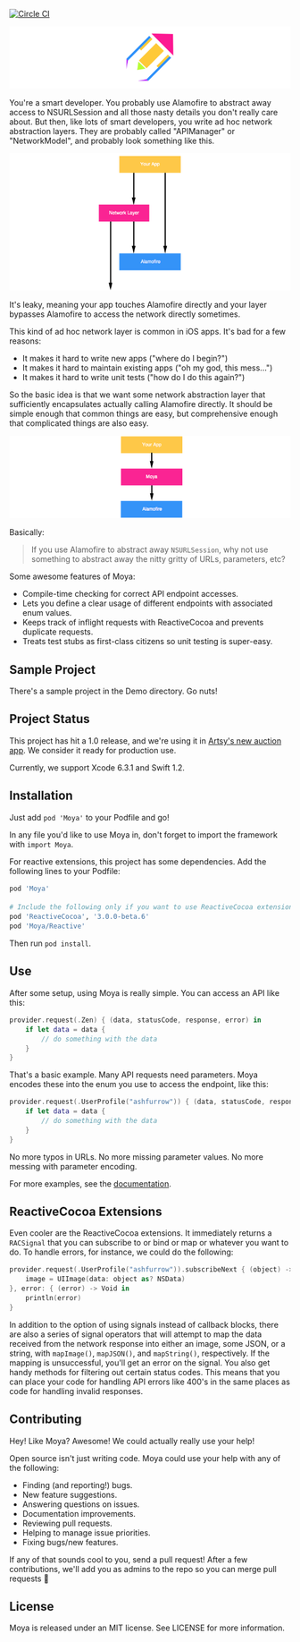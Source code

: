 [![Circle CI](https://circleci.com/gh/ashfurrow/Moya.svg?style=svg)](https://circleci.com/gh/ashfurrow/Moya)

![Moya Logo](web/moya_logo_github.png)

You're a smart developer. You probably use Alamofire to abstract away access to
NSURLSession and all those nasty details you don't really care about. But then,
like lots of smart developers, you write ad hoc network abstraction layers. They
are probably called "APIManager" or "NetworkModel", and probably look something 
like this. 

![Ad hoc network layer](web/bad.png)

It's leaky, meaning your app touches Alamofire directly and your layer bypasses
Alamofire to access the network directly sometimes. 

This kind of ad hoc network layer is common in iOS apps. It's bad for a few reasons:

- It makes it hard to write new apps ("where do I begin?")
- It makes it hard to maintain existing apps ("oh my god, this mess...")
- It makes it hard to write unit tests ("how do I do this again?")

So the basic idea is that we want some network abstraction layer that sufficiently
encapsulates actually calling Alamofire directly. It should be simple enough that
common things are easy, but comprehensive enough that complicated things are also
easy.

![Moya diagram](web/good.png)

Basically:

> If you use Alamofire to abstract away `NSURLSession`, why not use something
to abstract away the nitty gritty of URLs, parameters, etc?

Some awesome features of Moya:

- Compile-time checking for correct API endpoint accesses.
- Lets you define a clear usage of different endpoints with associated enum values.
- Keeps track of inflight requests with ReactiveCocoa and prevents duplicate requests.
- Treats test stubs as first-class citizens so unit testing is super-easy.

Sample Project
--------------

There's a sample project in the Demo directory. Go nuts!

Project Status
--------------

This project has hit a 1.0 release, and we're using it in [Artsy's
new auction app](https://github.com/Artsy/eidolon). We consider it
ready for production use. 

Currently, we support Xcode 6.3.1 and Swift 1.2.

Installation
------------

Just add `pod 'Moya'` to your Podfile and go!

In any file you'd like to use Moya in, don't forget to
import the framework with `import Moya`.

For reactive extensions, this project has some dependencies. Add the following 
lines to your Podfile:

```rb
pod 'Moya'

# Include the following only if you want to use ReactiveCocoa extensions with Moya
pod 'ReactiveCocoa', '3.0.0-beta.6'
pod 'Moya/Reactive'
```

Then run `pod install`. 

Use
---

After some setup, using Moya is really simple. You can access an API like this:

```swift
provider.request(.Zen) { (data, statusCode, response, error) in
    if let data = data {
        // do something with the data
    }
}
```

That's a basic example. Many API requests need parameters. Moya encodes these
into the enum you use to access the endpoint, like this:

```swift
provider.request(.UserProfile("ashfurrow")) { (data, statusCode, response, error) in
    if let data = data {
        // do something with the data
    }
}
```

No more typos in URLs. No more missing parameter values. No more messing with
parameter encoding.

For more examples, see the [documentation](docs/).

ReactiveCocoa Extensions
------------------------

Even cooler are the ReactiveCocoa extensions. It immediately returns a  
`RACSignal` that you can subscribe to or bind or map or whatever you want to
do. To handle errors, for instance, we could do the following:

```swift
provider.request(.UserProfile("ashfurrow")).subscribeNext { (object) -> Void in
    image = UIImage(data: object as? NSData)
}, error: { (error) -> Void in
    println(error)
}
```

In addition to the option of using signals instead of callback blocks, there are
also a series of signal operators that will attempt to map the data received 
from the network response into either an image, some JSON, or a string, with 
`mapImage()`, `mapJSON()`, and `mapString()`, respectively. If the mapping is
unsuccessful, you'll get an error on the signal. You also get handy methods for
filtering out certain status codes. This means that you can place your code for 
handling API errors like 400's in the same places as code for handling invalid 
responses. 

Contributing
------------

Hey! Like Moya? Awesome! We could actually really use your help! 

Open source isn't just writing code. Moya could use your help with any of the 
following:

- Finding (and reporting!) bugs.
- New feature suggestions.
- Answering questions on issues.
- Documentation improvements.
- Reviewing pull requests.
- Helping to manage issue priorities.
- Fixing bugs/new features.

If any of that sounds cool to you, send a pull request! After a few 
contributions, we'll add you as admins to the repo so you can merge pull 
requests :tada:

License
-------

Moya is released under an MIT license. See LICENSE for more information.
